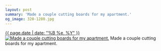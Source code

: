```yaml
---
layout: post
summary: 'Made a couple cutting boards for my apartment.'
og_image: 320-1280.jpg
---
```


<p>
  <time><a href="/320">{{ page.date | date: "%B %e, %Y" }}</a></time>
  <a href="/320"><img src="{{ site.assets_url }}/320-640.jpg" srcset="{{ site.assets_url }}/320-1280.jpg 1280w, {{ site.assets_url }}/320-960.jpg 960w, {{ site.assets_url }}/320-640.jpg 640w, {{ site.assets_url }}/320-320.jpg 320w" sizes="(min-width: 700px) 50vw, calc(100vw - 2rem)" alt="Made a couple cutting boards for my apartment." /></a>
  <span>Made a couple cutting boards for my apartment.</span>
</p>
